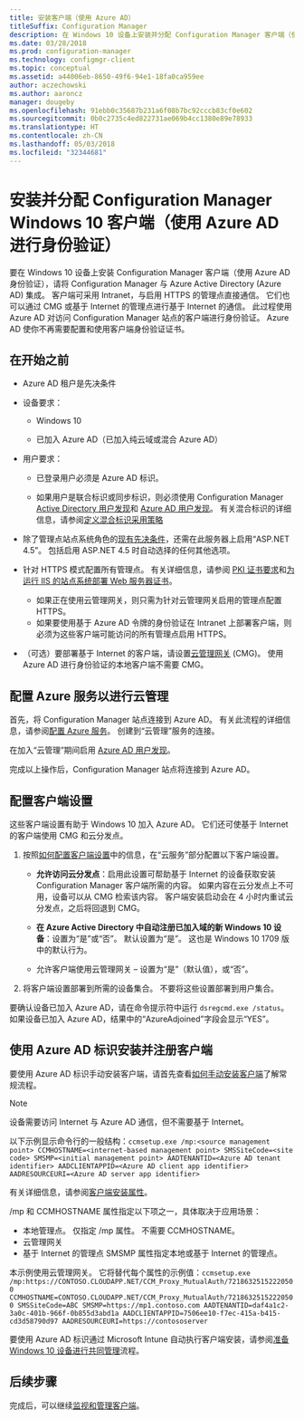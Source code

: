 ```yaml
---
title: 安装客户端（使用 Azure AD）
titleSuffix: Configuration Manager
description: 在 Windows 10 设备上安装并分配 Configuration Manager 客户端（使用 Azure Active Directory 进行身份验证）
ms.date: 03/28/2018
ms.prod: configuration-manager
ms.technology: configmgr-client
ms.topic: conceptual
ms.assetid: a44006eb-8650-49f6-94e1-18fa0ca959ee
author: aczechowski
ms.author: aaroncz
manager: dougeby
ms.openlocfilehash: 91ebb0c35687b231a6f08b7bc92cccb83cf0e602
ms.sourcegitcommit: 0b0c2735c4ed822731ae069b4cc1380e89e78933
ms.translationtype: HT
ms.contentlocale: zh-CN
ms.lasthandoff: 05/03/2018
ms.locfileid: "32344681"
---
```

# <a name="install-and-assign-configuration-manager-windows-10-clients-using-azure-ad-for-authentication"></a>安装并分配 Configuration Manager Windows 10 客户端（使用 Azure AD 进行身份验证）

要在 Windows 10 设备上安装 Configuration Manager 客户端（使用 Azure AD 身份验证），请将 Configuration Manager 与 Azure Active Directory (Azure AD) 集成。 客户端可采用 Intranet，与启用 HTTPS 的管理点直接通信。 它们也可以通过 CMG 或基于 Internet 的管理点进行基于 Internet 的通信。 此过程使用 Azure AD 对访问 Configuration Manager 站点的客户端进行身份验证。 Azure AD 使你不再需要配置和使用客户端身份验证证书。



## <a name="before-you-begin"></a>在开始之前

- Azure AD 租户是先决条件  

- 设备要求：  

    - Windows 10  

    - 已加入 Azure AD（已加入纯云域或混合 Azure AD）  

- 用户要求：  

    - 已登录用户必须是 Azure AD 标识。   

    - 如果用户是联合标识或同步标识，则必须使用 Configuration Manager [Active Directory 用户发现](/sccm/core/servers/deploy/configure/about-discovery-methods#bkmk_aboutUser)和 [Azure AD 用户发现](/sccm/core/servers/deploy/configure/about-discovery-methods#azureaddisc)。 有关混合标识的详细信息，请参阅[定义混合标识采用策略](/azure/active-directory/active-directory-hybrid-identity-design-considerations-identity-adoption-strategy)<!--497750-->  

- 除了管理点站点系统角色的[现有先决条件](/sccm/core/plan-design/configs/site-and-site-system-prerequisites#bkmk_2012MPpreq)，还需在此服务器上启用“ASP.NET 4.5”。 包括启用 ASP.NET 4.5 时自动选择的任何其他选项。  

- 针对 HTTPS 模式配置所有管理点。 有关详细信息，请参阅 [PKI 证书要求](/sccm/core/plan-design/network/pki-certificate-requirements)和[为运行 IIS 的站点系统部署 Web 服务器证书](/sccm/core/plan-design/network/example-deployment-of-pki-certificates#BKMK_webserver2008_cm2012)。  
    - 如果正在使用云管理网关，则只需为针对云管理网关启用的管理点配置 HTTPS。
    - 如果要使用基于 Azure AD 令牌的身份验证在 Intranet 上部署客户端，则必须为这些客户端可能访问的所有管理点启用 HTTPS。 

- （可选）要部署基于 Internet 的客户端，请设置[云管理网关](/sccm/core/clients/manage/cmg/plan-cloud-management-gateway) (CMG)。 使用 Azure AD 进行身份验证的本地客户端不需要 CMG。  


## <a name="configure-azure-services-for-cloud-management"></a>配置 Azure 服务以进行云管理

首先，将 Configuration Manager 站点连接到 Azure AD。 有关此流程的详细信息，请参阅[配置 Azure 服务](/sccm/core/servers/deploy/configure/azure-services-wizard)。 创建到“云管理”服务的连接。

在加入“云管理”期间启用 [Azure AD 用户发现](/sccm/core/servers/deploy/configure/configure-discovery-methods#azureaadisc)。 

完成以上操作后，Configuration Manager 站点将连接到 Azure AD。 



## <a name="configure-client-settings"></a>配置客户端设置

这些客户端设置有助于 Windows 10 加入 Azure AD。 它们还可使基于 Internet 的客户端使用 CMG 和云分发点。

1.  按照[如何配置客户端设置](/sccm/core/clients/deploy/configure-client-settings)中的信息，在“云服务”部分配置以下客户端设置。  

    - **允许访问云分发点**：启用此设置可帮助基于 Internet 的设备获取安装 Configuration Manager 客户端所需的内容。 如果内容在云分发点上不可用，设备可以从 CMG 检索该内容。 客户端安装启动会在 4 小时内重试云分发点，之后将回退到 CMG。<!--495533-->  

    - **在 Azure Active Directory 中自动注册已加入域的新 Windows 10 设备**：设置为“是”或“否”。 默认设置为“是”。 这也是 Windows 10 1709 版中的默认行为。

    - 允许客户端使用云管理网关 – 设置为“是”（默认值），或“否”。  

2.  将客户端设置部署到所需的设备集合。 不要将这些设置部署到用户集合。

要确认设备已加入 Azure AD，请在命令提示符中运行 `dsregcmd.exe /status`。 如果设备已加入 Azure AD，结果中的“AzureAdjoined”字段会显示“YES”。



## <a name="install-and-register-the-client-using-azure-ad-identity"></a>使用 Azure AD 标识安装并注册客户端

要使用 Azure AD 标识手动安装客户端，请首先查看[如何手动安装客户端](/sccm/core/clients/deploy/deploy-clients-to-windows-computers#BKMK_Manual)了解常规流程。 

 > [!Note]  
 > 设备需要访问 Internet 与 Azure AD 通信，但不需要基于 Internet。 

以下示例显示命令行的一般结构：`ccmsetup.exe /mp:<source management point> CCMHOSTNAME=<internet-based management point> SMSSiteCode=<site code> SMSMP=<initial management point> AADTENANTID=<Azure AD tenant identifier> AADCLIENTAPPID=<Azure AD client app identifier> AADRESOURCEURI=<Azure AD server app identifier>`

有关详细信息，请参阅[客户端安装属性](/sccm/core/clients/deploy/about-client-installation-properties)。

/mp 和 CCMHOSTNAME 属性指定以下项之一，具体取决于应用场景：
- 本地管理点。 仅指定 /mp 属性。 不需要 CCMHOSTNAME。
- 云管理网关
- 基于 Internet 的管理点 SMSMP 属性指定本地或基于 Internet 的管理点。

本示例使用云管理网关。 它将替代每个属性的示例值：`ccmsetup.exe /mp:https://CONTOSO.CLOUDAPP.NET/CCM_Proxy_MutualAuth/72186325152220500 CCMHOSTNAME=CONTOSO.CLOUDAPP.NET/CCM_Proxy_MutualAuth/72186325152220500 SMSSiteCode=ABC SMSMP=https://mp1.contoso.com AADTENANTID=daf4a1c2-3a0c-401b-966f-0b855d3abd1a AADCLIENTAPPID=7506ee10-f7ec-415a-b415-cd3d58790d97 AADRESOURCEURI=https://contososerver`

要使用 Azure AD 标识通过 Microsoft Intune 自动执行客户端安装，请参阅[准备 Windows 10 设备进行共同管理](/sccm/core/clients/manage/co-management-prepare#command-line-to-install-configuration-manager-client)流程。



## <a name="next-steps"></a>后续步骤

完成后，可以继续[监视和管理客户端](/sccm/core/clients/manage/monitor-clients)。
